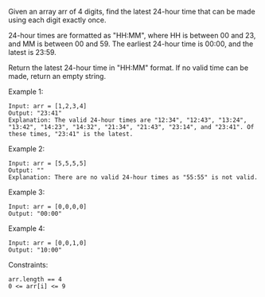 Given an array arr of 4 digits, find the latest 24-hour time that can be made using each digit exactly once.

24-hour times are formatted as "HH:MM", where HH is between 00 and 23, and MM is between 00 and 59. The earliest 24-hour time is 00:00, and the latest is 23:59.

Return the latest 24-hour time in "HH:MM" format.  If no valid time can be made, return an empty string.

 
Example 1:
```
Input: arr = [1,2,3,4]
Output: "23:41"
Explanation: The valid 24-hour times are "12:34", "12:43", "13:24", "13:42", "14:23", "14:32", "21:34", "21:43", "23:14", and "23:41". Of these times, "23:41" is the latest.
```

Example 2:
```
Input: arr = [5,5,5,5]
Output: ""
Explanation: There are no valid 24-hour times as "55:55" is not valid.
```

Example 3:
```
Input: arr = [0,0,0,0]
Output: "00:00"
```

Example 4:
```
Input: arr = [0,0,1,0]
Output: "10:00"
```

Constraints:
```
arr.length == 4
0 <= arr[i] <= 9
```
